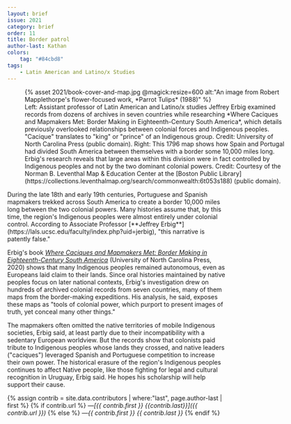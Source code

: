 ```yaml
---
layout: brief
issue: 2021
category: brief
order: 11
title: Border patrol
author-last: Kathan
colors:
    tag: "#84cbd8"
tags:
    - Latin American and Latino/x Studies
---
```

<figure class="briefs-full" style="width:600px">
  {% asset 2021/book-cover-and-map.jpg @magick:resize=600 alt:"An image from Robert Mapplethorpe's flower-focused work, *Parrot Tulips*
(1988)" %}<figcaption markdown="span">Left: Assistant professor of Latin American and Latino/x studies Jeffrey Erbig examined records from dozens of archives in seven countries while researching *Where Caciques and Mapmakers Met: Border Making in Eighteenth-Century South America*, which details previously overlooked relationships between colonial forces and Indigenous peoples. "Cacique" translates to "king" or "prince" of an Indigenous group. Credit: University of North Carolina Press (public domain). Right: This 1796 map shows how Spain and Portugal had divided South America between themselves with a border some 10,000 miles long. Erbig's research reveals that large areas within this division were in fact controlled by Indigenous peoples and not by the two dominant colonial powers. Credit: Courtesy of the Norman B. Leventhal Map & Education Center at the [Boston Public Library](https://collections.leventhalmap.org/search/commonwealth:6t053s188) (public domain).</figcaption>
</figure>
During the late 18th and early 19th centuries, Portuguese and Spanish mapmakers trekked across South America to create a border 10,000 miles long between the two colonial powers. Many histories assume that, by this time, the region's Indigenous peoples were almost entirely under colonial control. According to Associate Professor [**Jeffrey Erbig**](https://lals.ucsc.edu/faculty/index.php?uid=jerbig), "this narrative is patently false."

Erbig's book [*Where Caciques and Mapmakers Met: Border Making in Eighteenth-Century South America*](https://uncpress.org/book/9781469655048/where-caciques-and-mapmakers-met/) (University of North Carolina Press, 2020) shows that many Indigenous peoples remained autonomous, even as Europeans laid claim to their lands. Since oral histories maintained by native peoples focus on later national contexts, Erbig's investigation drew on hundreds of archived colonial records from seven countries, many of them maps from the border-making expeditions. His analysis, he said, exposes these maps as "tools of colonial power, which purport to present images of truth, yet conceal many other things."

The mapmakers often omitted the native territories of mobile Indigenous societies, Erbig said, at least partly due to their incompatibility with a sedentary European worldview. But the records show that colonists paid tribute to Indigenous peoples whose lands they crossed, and native leaders ("caciques") leveraged Spanish and Portuguese competition to increase their own power. The historical erasure of the region's Indigenous peoples continues to affect Native people, like those fighting for legal and cultural recognition in Uruguay, Erbig said. He hopes his scholarship will help support their cause.

{% assign contrib = site.data.contributors | where:"last", page.author-last | first %}
{% if contrib.url %}
*&mdash;[{{ contrib.first }} {{contrib.last}}]({{ contrib.url }})*
{% else %}
*&mdash;{{ contrib.first }} {{ contrib.last }}*
{% endif %}
